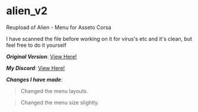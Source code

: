 # alien_v2
Reupload of Alien - Menu for Asseto Corsa

I have scanned the file before working on it for virus's etc and it's clean, but feel free to do it yourself

***Original Version***:
<a href="https://www.unknowncheats.me/forum/other-games/511184-assetto-corsa-alien-torque-grip-downforce.html" target="blank">
View Here!</a>

***My Discord***:
<a href="https://discord.gg/WHHsDjm73Y" target="blank">
View Here!</a>

***Changes I have made***:
>Changed the menu layouts. 

>Changed the menu size slightly.
